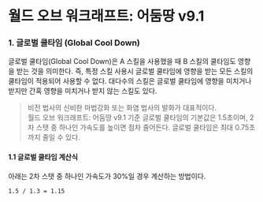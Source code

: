 월드 오브 워크래프트: 어둠땅 v9.1 
====

### 1. 글로벌 쿨타임 (Global Cool Down)
글로벌 쿨타임(Global Cool Down)은 A 스킬을 사용했을 때 B 스킬의 쿨타임도 영향을 받는 것을 의미한다. 즉, 특정 스킬 사용시 글로벌 쿨타임에 영향을 받는 모든 스킬의 쿨타임이 적용되어 사용할 수 없다. 대다수의 스킬은 글로벌 쿨타임에 영향을 미치거나 받지만 간혹 영향을 미치거나 받지 않는 스킬도 있다.
> 비전 법사의 신비한 마법강화 또는 화염 법사의 발화가 대표적이다.  
월드 오브 워크래프트: 어둠땅 v9.1 기준 글로벌 쿨타임의 기본값은 1.5초이며, 2차 스탯 중 하나인 가속도를 높이면 점차 줄어든다. 글로벌 쿨타임은 최대 0.75초 까지 줄일 수 있다.

#### 1.1 글로벌 쿨타임 계산식
아래는 2차 스탯 중 하나인 가속도가 30%일 경우 계산하는 방법이다.
```shell
1.5 / 1.3 = 1.15
```
